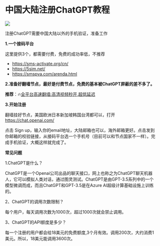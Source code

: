 # 中国大陆注册ChatGPT教程

<img src="https://i1.wp.com/m1.aboluowang.com/uploadfile/2023/0212/20230212113811825.jpg" />

注册ChatGPT需要中国大陆以外的手机验证，准备工作

<strong>1.一个接码平台</strong>

这里提供3个，都需要付费，免费的成功率低，不推荐

* https://sms-activate.org/cn/
* https://5sim.net/
* https://smspva.com/arenda.html

<strong>2.准备好翻墙节点，最好是付费节点，免费的基本被ChatGPT屏蔽的差不多了。</strong>

<strong>推荐</strong>：🔥<a href="https://github.com/vpn-wiki/fanqiang/wiki/V2ray%E6%9C%BA%E5%9C%BA" target="_blank" rel="noopener">全平台高速翻墙:高清视频秒开,超低延迟</a>

<strong>3.开始注册</strong>

翻墙挂好节点，美国欧洲日本新加坡韩国台湾都可以，打开 <a href="https://chat.openai.com/">https://chat.openai.com/</a>

点击 Sign up，输入你的email地址，大陆邮箱也可以，海外邮箱更好。点击发到你邮箱的校验链接，从接码平台选一个手机号（目前可以和节点国家不一样）。完成手机验证，大概这样就完成了。

<strong>常见问题</strong>

1.ChatGPT是什么？

ChatGPT是一个Openai公司出品的聊天接口，网上也称之为ChatGPT聊天机器人，它可以模拟人类对话，通过图灵测试。ChatGPT是由GPT-3.5系列中的一个模型微调而成，而且ChatGPT和GPT-3.5是在Azure AI超级计算基础设施上训练的。

2、ChatGPT的调用次数限制？

每个用户，每天调用次数为1000次，超过1000次就会禁止调用。

3、ChatGPT的API额度是多少？

每一个注册的用户都会给18美元的免费额度,3个月有效。调用200次，大约消费1美元。所以，18美元能调用3600次。